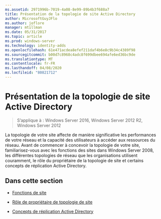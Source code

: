 ```yaml
---
ms.assetid: 2971996b-7019-4a08-8e99-89b4b3f688a7
title: Présentation de la topologie de site Active Directory
author: MicrosoftGuyJFlo
ms.author: joflore
manager: mtillman
ms.date: 05/31/2017
ms.topic: article
ms.prod: windows-server
ms.technology: identity-adds
ms.openlocfilehash: 61e471acdea8efef211daf4b6e8c9b34c4389f98
ms.sourcegitcommit: b00d7c8968c4adc8f699dbee694afe6ed36bc9de
ms.translationtype: MT
ms.contentlocale: fr-FR
ms.lasthandoff: 04/08/2020
ms.locfileid: "80821712"
---
```

# <a name="understanding-active-directory-site-topology"></a>Présentation de la topologie de site Active Directory

>S’applique à : Windows Server 2016, Windows Server 2012 R2, Windows Server 2012

La topologie de votre site affecte de manière significative les performances de votre réseau et la capacité des utilisateurs à accéder aux ressources du réseau. Avant de commencer à concevoir la topologie de votre site, familiarisez-vous avec les fonctions des sites dans Windows Server 2008, les différentes topologies de réseau que les organisations utilisent couramment, le rôle du propriétaire de la topologie de site et certains concepts de réplication Active Directory.  
  
## <a name="in-this-section"></a>Dans cette section  
  
-   [Fonctions de site](../../ad-ds/plan/Site-Functions.md)  
  
-   [Rôle de propriétaire de topologie de site](../../ad-ds/plan/Site-Topology-Owner-Role.md)  
  
-   [Concepts de réplication Active Directory](../../ad-ds/get-started/replication/Active-Directory-Replication-Concepts.md)  
  


